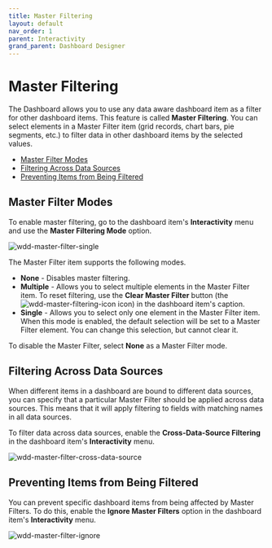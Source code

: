 ```yaml
---
title: Master Filtering
layout: default
nav_order: 1
parent: Interactivity
grand_parent: Dashboard Designer
---
```

# Master Filtering
The Dashboard allows you to use any data aware dashboard item as a filter for other dashboard items. This feature is called **Master Filtering**. You can select elements in a Master Filter item (grid records, chart bars, pie segments, etc.) to filter data in other dashboard items by the selected values.
* [Master Filter Modes](#modes)
* [Filtering Across Data Sources](#across)
* [Preventing Items from Being Filtered](#ignore)

## <a name="modes"></a>Master Filter Modes
To enable master filtering, go to the dashboard item's **Interactivity** menu and use the **Master Filtering Mode** option.

![wdd-master-filter-single](../../../images/img124780.png)

The Master Filter item supports the following modes.
* **None** - Disables master filtering.
* **Multiple** - Allows you to select multiple elements in the Master Filter item. To reset filtering, use the **Clear Master Filter** button (the ![wdd-master-filtering-icon](../../../images/img125072.png) icon) in the dashboard item's caption.
* **Single** - Allows you to select only one element in the Master Filter item. When this mode is enabled, the default selection will be set to a Master Filter element. You can change this selection, but cannot clear it.

To disable the Master Filter, select **None** as a Master Filter mode.

## <a name="across"></a>Filtering Across Data Sources
When different items in a dashboard are bound to different data sources, you can specify that a particular Master Filter should be applied across data sources. This means that it will apply filtering to fields with matching names in all data sources.

To filter data across data sources, enable the **Cross-Data-Source Filtering** in the dashboard item's **Interactivity** menu.

![wdd-master-filter-cross-data-source](../../../images/img124783.png)

## <a name="ignore"></a>Preventing Items from Being Filtered
You can prevent specific dashboard items from being affected by Master Filters. To do this, enable the **Ignore Master Filters** option in the dashboard item's **Interactivity** menu.

![wdd-master-filter-ignore](../../../images/img124782.png)